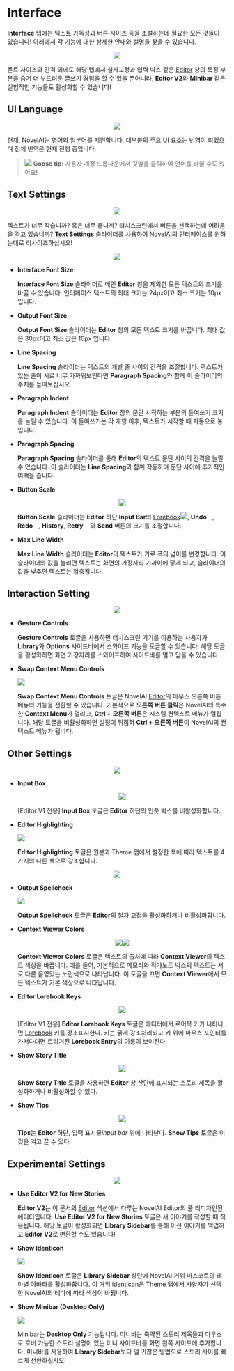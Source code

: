 # Interface

**Interface** 탭에는 텍스트 가독성과 버튼 사이즈 등을 조절하는데 필요한 모든 것들이 있습니다! 아래에서 각 기능에 대한 상세한 안내와 설명을 찾을 수 있습니다.

<p align="center"><img src="./InterfaceOverview.png"></p>

폰트 사이즈와 간격 외에도 해당 텝에서 철자교정과 입력 박스 같은 [Editor](./editor.md) 창의 특정 부분을 숨겨 더 부드러운 글쓰기 경험을 할 수 있을 뿐아니라, **Editor V2**와 **Minibar** 같은 실험적인 기능들도 활성화할 수 있습니다!


## UI Language

<p align="center"><img src="./UILangShot.png"></p>

현재, NovelAI는 영어와 일본어를 지원합니다. 대부분의 주요 UI 요소는 번역이 되었으며 전체 번역은 현재 진행 중입니다.

> ![](./goose.png) **Goose tip:**
사용자 계정 드롭다운에서 깃발을 클릭하여 언어를 바꿀 수도 있어요!

## Text Settings

<p align="center"><img src="./TextSettingsShot.png"></p>

텍스트가 너무 작습니까? 혹은 너무 큽니까? 터치스크린에서 버튼을 선택하는데 어려움을 겪고 있습니까? **Text Settings** 슬라이더를 사용하여 NovelAI의 인터페이스를 원하는대로 리사이즈하십시오!

<p align="center"><img src="./InterfaceSliderExample.png"></p>

- **Interface Font Size**<p>
**Interface Font Size** 슬라이더로 메인 **Editor** 창을 제외한 모든 텍스트의 크기를 바꿀 수 있습니다. 인터페이스 텍스트의 최대 크기는 24px이고 최소 크기는 10px 입니다.</p>

- **Output Font Size**<p>
**Output Font Size** 슬라이더는 **Editor** 창의 모든 텍스트 크기를 바꿉니다. 최대 값은 30px이고 최소 값은 10px 입니다.
</p>

- **Line Spacing**<p>
**Line Spacing** 슬라이더는 텍스트의 개별 줄 사이의 간격을 조절합니다. 텍스트가 있는 줄이 서로 너무 가까워보인다면 **Paragraph Spacing**와 함께 이 슬라이더의 수치를 높여보십시오.
</p>

- **Paragraph Indent**<p>
**Paragraph Indent** 슬라이더는 **Editor** 창의 문단 시작하는 부분의 들여쓰기 크기를 늘릴 수 있습니다. 이 들여쓰기는 각 개행 이후, 텍스트가 시작할 때 자동으로 놓입니다.
</p>

- **Paragraph Spacing**<p>
**Paragraph Spacing** 슬라이더를 통해 **Editor**의 텍스트 문단 사이의 간격을 늘릴 수 있습니다. 이 슬라이더는 **Line Spacing**와 함꼐 작동하며 문단 사이에 추가적인 여백을 줍니다.
</p>

- **Button Scale**<p align="center"><img src="./InputBarShot.png"></p>
**Button Scale** 슬라이더는 **Editor** 하단 **Input Bar**의 [Lorebook](./lorebook.md)![](./LoreBook.svg), **Undo** <img src="./undo.svg" height="9">, **Redo** <img src="./redo.svg" height="9">, **History**, **Retry** <img src="./retry.svg" height="12">와 **Send** 버튼의 크기를 조절합니다.
</p>

- **Max Line Width**<p>
**Max Line Width** 슬라이더는 **Editor**의 텍스트가 가로 폭의 넓이를 변경합니다. 이 슬라이더의 값을 늘리면 텍스트는 화면의 가장자리 가까이에 닿게 되고, 슬라이더의 값을 낮추면 텍스트는 압축됩니다.
</p>

## Interaction Setting

<p align="center"><img src="./InteractionSettingsShot.png"></p>

- **Gesture Controls**<p>
**Gesture Controls** 토글을 사용하면 터치스크린 기기를 이용하는 사용자가 **Library**와 **Options** 사이드바에서 스와이프 기능을 토글할 수 있습니다. 해당 토글을 활성화하면 화면 가장자리를 스와이프하여 사이드바를 열고 닫을 수 있습니다.
</p>

- **Swap Context Menu Controls**<p><img src="./RClickMenuShot.png"></p>
**Swap Context Menu Controls** 토글은 NovelAI [Editor](./editor.md)의 마우스 오른쪽 버튼 메뉴의 기능을 전환할 수 있습니다. 기본적으로 **오른쪽 버튼 클릭**은 NovelAI의 특수한 **Context Menu**가 열리고, **Ctrl + 오른쪽 버튼**은 시스템 컨텍스트 메뉴가 열립니다. 해당 토글을 비활성화하면 설정이 뒤집혀 **Ctrl + 오른쪽 버튼**이 NovelAI의 컨텍스트 메뉴가 됩니다.


## Other Settings

<p align="center"><img src="./OtherInterfaceSettingsShot.png"></p>

- **Input Box**<p align="center"><img src="./InputBoxShot.png"></p>
[Editor V1 전용] **Input Box** 토글은 **Editor** 하단의 인풋 박스를 비활성화합니다.


- **Editor Highlighting**<p><img src="./ThemeTextColors.png"></p>
**Editor Highlighting** 토글은 원본과 Theme 탭에서 설정한 색에 따라 텍스트를 4가지의 다른 색으로 강조합니다.

<p align="center"><img src="./EditorHighlightShot.png"></p>


- **Output Spellcheck**<p><img src="./SpellcheckShot.png"></p>
**Output Spellcheck** 토글은 **Editor**의 철자 교정을 활성화하거나 비활성화합니다.


- **Context Viewer Colors**<p align="center"><img src="./ContextViewerOn.png"><img src="./ContextViewerOff.png"></p>
**Context Viewer Colors** 토글은 텍스트의 출처에 따라 **Context Viewer**의 텍스트 색상을 바꿉니다. 예를 들어, 기본적으로 메모리와 작가노트 박스의 텍스트는 서로 다른 음영있는 노란색으로 나타납니다. 이 토글을 끄면 **Context Viewer**에서 모든 텍스트가 기본 색상으로 나타납니다.


- **Editor Lorebook Keys**<p align="center"><img src="./LBKeyShot.png"></p>
[Editor V1 전용] **Editor Lorebook Keys** 토글은 에디터에서 로어북 키가 나타나면 [Lorebook](./lorebook.md) 키를 강조표시한다. 키는 굵게 강조처리되고 키 위에 마우스 포인터를 가져다대면 트리거된 **Lorebook Entry**의 이름이 보여진다.

- **Show Story Title**<p align="center"><img src="./StoryTitleShot.png"></p>
**Show Story Title** 토글을 사용하면 **Editor** 창 산단에 표시되는 스토리 제목을 활성화하거나 비활성화할 수 있다.


- **Show Tips**<p align="center"><img src="./TipsShot.png"></p>
**Tips**는 **Editor** 하단, 입력 표시줄*input bar* 위에 나타난다. **Show Tips** 토글은 이것을 켜고 끌 수 있다.

## Experimental Settings

<p align="center"><img src="./ExperimentalInterfaceShot.png"></p>

- **Use Editor V2 for New Stories**<p>
**Editor V2**는 이 문서의 [Editor](./editor.md) 섹션에서 다루는 NovelAI Editor의 풀 리디자인된 에디터입니다. **Use Editor V2 for New Stories** 토글은 새 이야기를 작성할 때 적용됩니다. 해당 토글이 활성화되면 **Library Sidebar**를 통해 이전 이야기를 백업하고 **Editor V2**로 변환할 수도 있습니다!
</p>

- **Show Identicon**<p>
<img src="./IdenticonShot.png"><p>
**Show Identicon** 토글은 **Library Sidebar** 상단에 NovelAI 거위 마스코트의 테마별 아바타를 활성화합니다. 이 거위 identicon은 Theme 탭에서 사양자가 선택한 NovelAI의 테마에 따라 색상이 바뀝니다.
</p></p>

- **Show Minibar (Desktop Only)**<p>
<img src="./MiniBarShot.png"><p>
Minibar는 **Desktop Only** 기능입니다. 미니바는 축약된 스토리 제목들과 마우스로 호버 가능한 스토리 설명이 있는 미니 사이드바를 화면 왼쪽 사이드에 추가합니다. 미니바를 사용하여 **Library Sidebar**보다 덜 귀찮은 방법으로 스토리 사이를 빠르게 전환하십시오!
</p></p>
